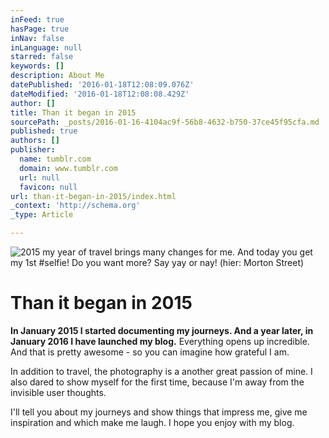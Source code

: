 ```yaml
---
inFeed: true
hasPage: true
inNav: false
inLanguage: null
starred: false
keywords: []
description: About Me
datePublished: '2016-01-18T12:08:09.076Z'
dateModified: '2016-01-18T12:08:08.429Z'
author: []
title: Than it began in 2015
sourcePath: _posts/2016-01-16-4104ac9f-56b8-4632-b750-37ce45f95cfa.md
published: true
authors: []
publisher:
  name: tumblr.com
  domain: www.tumblr.com
  url: null
  favicon: null
url: than-it-began-in-2015/index.html
_context: 'http://schema.org'
_type: Article

---
```

![2015 my year of travel brings many changes for me. And today you get my 1st #selfie! Do you want more? Say yay or nay!  (hier: Morton Street)](https://s3-us-west-2.amazonaws.com/the-grid-img/p/2b4702e55db347542c40a15793cd352b14b82e2a.jpg)

# Than it began in 2015

**In January 2015 I started documenting my journeys. And a year later, in January 2016 I have launched my blog.** Everything opens up incredible. And that is pretty awesome - so you can imagine how grateful I am.

In addition to travel, the photography is a another great passion of mine. I also dared to show myself for the first time, because I'm away from the invisible user thoughts. 

I'll tell you about my journeys and show things that impress me, give me inspiration and which make me laugh. I hope you enjoy with my blog.